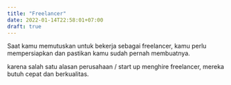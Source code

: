 ```yaml
---
title: "Freelancer"
date: 2022-01-14T22:58:01+07:00
draft: true
---
```


Saat kamu memutuskan untuk bekerja sebagai freelancer, kamu perlu mempersiapkan dan pastikan kamu sudah pernah membuatnya.


karena salah satu alasan perusahaan / start up menghire freelancer, mereka butuh cepat dan berkualitas.
